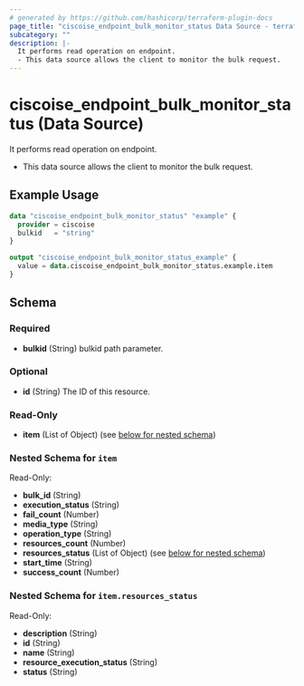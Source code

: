 ```yaml
---
# generated by https://github.com/hashicorp/terraform-plugin-docs
page_title: "ciscoise_endpoint_bulk_monitor_status Data Source - terraform-provider-ciscoise"
subcategory: ""
description: |-
  It performs read operation on endpoint.
  - This data source allows the client to monitor the bulk request.
---
```


# ciscoise_endpoint_bulk_monitor_status (Data Source)

It performs read operation on endpoint.

- This data source allows the client to monitor the bulk request.

## Example Usage

```terraform
data "ciscoise_endpoint_bulk_monitor_status" "example" {
  provider = ciscoise
  bulkid   = "string"
}

output "ciscoise_endpoint_bulk_monitor_status_example" {
  value = data.ciscoise_endpoint_bulk_monitor_status.example.item
}
```

<!-- schema generated by tfplugindocs -->
## Schema

### Required

- **bulkid** (String) bulkid path parameter.

### Optional

- **id** (String) The ID of this resource.

### Read-Only

- **item** (List of Object) (see [below for nested schema](#nestedatt--item))

<a id="nestedatt--item"></a>
### Nested Schema for `item`

Read-Only:

- **bulk_id** (String)
- **execution_status** (String)
- **fail_count** (Number)
- **media_type** (String)
- **operation_type** (String)
- **resources_count** (Number)
- **resources_status** (List of Object) (see [below for nested schema](#nestedobjatt--item--resources_status))
- **start_time** (String)
- **success_count** (Number)

<a id="nestedobjatt--item--resources_status"></a>
### Nested Schema for `item.resources_status`

Read-Only:

- **description** (String)
- **id** (String)
- **name** (String)
- **resource_execution_status** (String)
- **status** (String)



